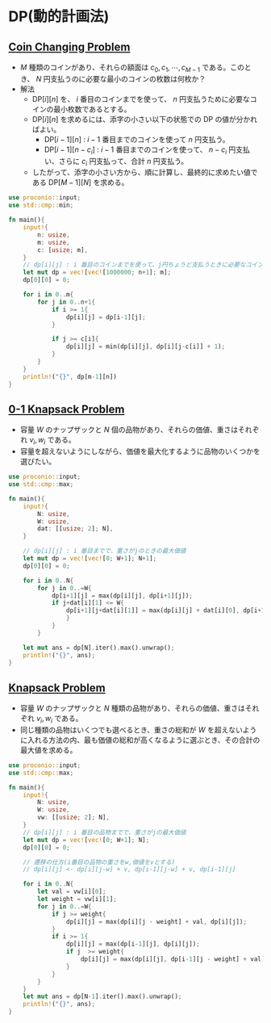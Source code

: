 <script type="text/x-mathjax-config">MathJax.Hub.Config({tex2jax:{inlineMath:[['\$','\$'],['\\(','\\)']],processEscapes:true},CommonHTML: {matchFontHeight:false}});</script>
<script type="text/javascript" async src="https://cdnjs.cloudflare.com/ajax/libs/mathjax/2.7.1/MathJax.js?config=TeX-MML-AM_CHTML"></script>

# DP(動的計画法)

## [Coin Changing Problem](https://onlinejudge.u-aizu.ac.jp/courses/library/7/DPL/1/DPL_1_A)
* $M$ 種類のコインがあり、それらの額面は $c_0, c_1, \cdots, c_{M-1}$ である。このとき、 $N$ 円支払うのに必要な最小のコインの枚数は何枚か？
* 解法
	* $\text{DP}[i][n]$ を、 $i$ 番目のコインまでを使って、 $n$ 円支払うために必要なコインの最小枚数であるとする。
	* $\text{DP}[i][n]$ を求めるには、添字の小さい以下の状態での $\text{DP}$ の値が分かればよい。
 		* $\text{DP}[i-1][n]$ : $i-1$ 番目までのコインを使って $n$ 円支払う。
 		* $\text{DP}[i-1][n-c_i]$ : $i-1$ 番目までのコインを使って、 $n - c_i$ 円支払い、さらに $c_i$ 円支払って、合計 $n$ 円支払う。
	* したがって、添字の小さい方から、順に計算し、最終的に求めたい値である $\text{DP}[M-1][N]$ を求める。
  
``` rust
use proconio::input;
use std::cmp::min;

fn main(){
    input!{
        n: usize,
        m: usize,
        c: [usize; m],
    }
    // dp[i][j] : i 番目のコインまでを使って、j円ちょうど支払うときに必要なコインの最小枚数
    let mut dp = vec![vec![1000000; n+1]; m];
    dp[0][0] = 0;

    for i in 0..m{
        for j in 0..n+1{
            if i >= 1{
                dp[i][j] = dp[i-1][j];
            }

            if j >= c[i]{
                dp[i][j] = min(dp[i][j], dp[i][j-c[i]] + 1);
            }
        }
    }
    println!("{}", dp[m-1][n])
}
```

## [0-1 Knapsack Problem](https://onlinejudge.u-aizu.ac.jp/courses/library/7/DPL/1/DPL_1_B)
* 容量 $W$ のナップザックと $N$ 個の品物があり、それらの価値、重さはそれぞれ $v_i, w_i$ である。
* 容量を超えないようにしながら、価値を最大化するように品物のいくつかを選びたい。

``` rust
use proconio::input;
use std::cmp::max;

fn main(){
    input!{
        N: usize,
        W: usize,
        dat: [[usize; 2]; N],
    }

    // dp[i][j] : i 番目までで、重さがjのときの最大価値
    let mut dp = vec![vec![0; W+1]; N+1];
    dp[0][0] = 0;

    for i in 0..N{
        for j in 0..=W{
            dp[i+1][j] = max(dp[i][j], dp[i+1][j]);
            if j+dat[i][1] <= W{
                dp[i+1][j+dat[i][1]] = max(dp[i][j] + dat[i][0], dp[i+1][j+dat[i][1]]);
                }
            }
        }

    let mut ans = dp[N].iter().max().unwrap();
    println!("{}", ans);
}
```

## [Knapsack Problem](https://onlinejudge.u-aizu.ac.jp/courses/library/7/DPL/1/DPL_1_C)
* 容量 $W$ のナップザックと $N$ 種類の品物があり、それらの価値、重さはそれぞれ $v_i, w_i$ である。
* 同じ種類の品物はいくつでも選べるとき、重さの総和が $W$ を超えないように入れる方法の内、最も価値の総和が高くなるように選ぶとき、その合計の最大値を求める。

``` rust
use proconio::input;
use std::cmp::max;

fn main(){
    input!{
        N: usize,
        W: usize,
        vw: [[usize; 2]; N],
    }
    // dp[i][j] : i 番目の品物までで、重さがjの最大価値
    let mut dp = vec![vec![0; W+1]; N];
    dp[0][0] = 0;

    // 遷移の仕方(i番目の品物の重さをw,価値をvとする)
    // dp[i][j] <- dp[i][j-w] + v, dp[i-1][j-w] + v, dp[i-1][j]

    for i in 0..N{
        let val = vw[i][0];
        let weight = vw[i][1];
        for j in 0..=W{
            if j >= weight{
                dp[i][j] = max(dp[i][j - weight] + val, dp[i][j]);
            }
            if i >= 1{
                dp[i][j] = max(dp[i-1][j], dp[i][j]);
                if j  >= weight{
                    dp[i][j] = max(dp[i][j], dp[i-1][j - weight] + val);
                }
            }
        }
    }
    let mut ans = dp[N-1].iter().max().unwrap();
    println!("{}", ans);
}
```

